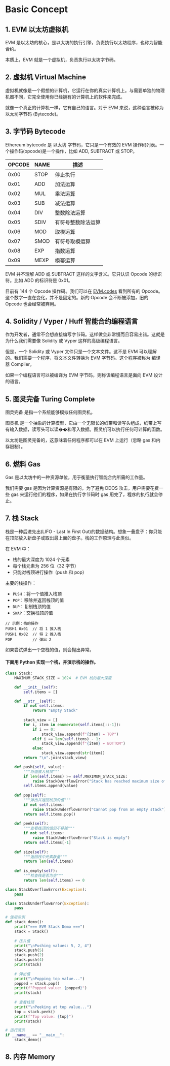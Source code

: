 # Basic Concept

## 1. EVM 以太坊虚拟机

EVM 是以太坊的核心，是以太坊的执行引擎，负责执行以太坊程序，也称为智能合约。

本质上，EVM 就是一个虚拟机，负责执行以太坊字节码。

## 2. 虚拟机 Virtual Machine

虚拟机就像是一个假想的计算机，它运行在你的真实计算机上。与需要单独的物理机器不同，它完全使用你已经拥有的计算机上的软件来完成。

就像一个真正的计算机一样，它有自己的语言。对于 EVM 来说，这种语言被称为 以太坊字节码 (Bytecode)。

## 3. 字节码 Bytecode

Ethereum bytecode 是 以太坊 字节码，它只是一个有效的 EVM 操作码列表。一个操作码(opcode)是一个操作，比如 ADD, SUBTRACT 或 STOP。

| OPCODE | NAME | 描述               |
| ------ | ---- | ------------------ |
| 0x00   | STOP | 停止执行           |
| 0x01   | ADD  | 加法运算           |
| 0x02   | MUL  | 乘法运算           |
| 0x03   | SUB  | 减法运算           |
| 0x04   | DIV  | 整数除法运算       |
| 0x05   | SDIV | 有符号整数除法运算 |
| 0x06   | MOD  | 取模运算           |
| 0x07   | SMOD | 有符号取模运算     |
| 0x08   | EXP  | 指数运算           |
| 0x09   | MEXP | 模幂运算           |

EVM 并不理解 ADD 或 SUBTRACT 这样的文字含义。它只认识 Opcode 的标识符。比如 ADD 的标识符是 0x01。

目前有 144 个 Opcode 操作码。我们可以在 [EVM.codes](https://www.evm.codes/?fork=cancun) 看到所有的 Opcode。这个数字一直在变化，并不是固定的。新的 Opcode 会不断被添加，旧的 Opcode 也会经常被弃用。


## 4. Solidity / Vyper / Huff 智能合约编程语言

作为开发者，通常不会想直接编写字节码。这样做会非常慢而且容易出错。这就是为什么我们需要像 Solidity 或 Vyper 这样的高级编程语言。

但是，一个 Solidity 或 Vyper 文件只是一个文本文件。这不是 EVM 可以理解的。我们需要一个程序，将文本文件转换为 EVM 字节码。这个程序被称为 编译器 Compiler。

如果一个编程语言可以被编译为 EVM 字节码，则称该编程语言是面向 EVM 设计的语言。


## 5. 图灵完备 Turing Complete

图灵完备 是指一个系统能够模拟任何图灵机。

图灵机 是一个抽象的计算模型，它由一个无限长的纸带和读写头组成，纸带上写有输入数据，读写头可以读��和写入数据。图灵机可以执行任何可计算的函数。

以太坊是图灵完备的，这意味着任何程序都可以在 EVM 上运行（忽略 gas 和内存限制）。


## 6. 燃料 Gas

Gas 是以太坊中的一种资源单位，用于衡量执行智能合约所需的工作量。

我们需要 gas 是因为计算资源是有限的，为了避免 DDOS 攻击，用户需要花费一些 gas 来运行他们的程序，如果在执行字节码时 gas 用完了，程序的执行就会停止。


## 7. 栈 Stack

栈是一种后进先出(LIFO - Last In First Out)的数据结构。想象一叠盘子：你只能在顶部放入新盘子或取出最上面的盘子。栈的工作原理与此类似。

在 EVM 中：
- 栈的最大深度为 1024 个元素
- 每个栈元素为 256 位（32 字节）
- 只能对栈顶进行操作（push 和 pop）

主要的栈操作：
- `PUSH`：将一个值推入栈顶
- `POP`：移除并返回栈顶的值
- `DUP`：复制栈顶的值
- `SWAP`：交换栈顶的值

```solidity
// 示例：栈的操作
PUSH1 0x01  // 将 1 推入栈
PUSH1 0x02  // 将 2 推入栈
POP         // 弹出 2
```

如果尝试弹出一个空栈的值，则会抛出异常。

#### 下面用 Python 实现一个栈，并演示栈的操作。

```python
class Stack:
    MAXIMUM_STACK_SIZE = 1024  # EVM 栈的最大深度

    def __init__(self):
        self.items = []

    def __str__(self):
        if not self.items:
            return "Empty Stack"
        
        stack_view = []
        for i, item in enumerate(self.items[::-1]):
            if i == 0:
                stack_view.append(f"{item} ← TOP")
            elif i == len(self.items) - 1:
                stack_view.append(f"{item} ← BOTTOM")
            else:
                stack_view.append(str(item))
        return "\n".join(stack_view)

    def push(self, value):
        """将值推入栈顶"""
        if len(self.items) >= self.MAXIMUM_STACK_SIZE:
            raise StackOverflowError("Stack has reached maximum size of 1024")
        self.items.append(value)
    
    def pop(self):
        """弹出并返回栈顶的值"""
        if not self.items:
            raise StackUnderflowError("Cannot pop from an empty stack")
        return self.items.pop()
    
    def peek(self):
        """查看栈顶的值但不移除"""
        if not self.items:
            raise StackUnderflowError("Stack is empty")
        return self.items[-1]
    
    def size(self):
        """返回栈中元素数量"""
        return len(self.items)
    
    def is_empty(self):
        """检查栈是否为空"""
        return len(self.items) == 0

class StackOverflowError(Exception):
    pass

class StackUnderflowError(Exception):
    pass

# 使用示例
def stack_demo():
    print("=== EVM Stack Demo ===")
    stack = Stack()
    
    # 压入值
    print("\nPushing values: 5, 2, 4")
    stack.push(5)
    stack.push(2)
    stack.push(4)
    print(stack)
    
    # 弹出值
    print("\nPopping top value...")
    popped = stack.pop()
    print(f"Popped value: {popped}")
    print(stack)
    
    # 查看栈顶
    print("\nPeeking at top value...")
    top = stack.peek()
    print(f"Top value: {top}")
    print(stack)

# 运行演示
if __name__ == "__main__":
    stack_demo()
```

## 8. 内存 Memory



